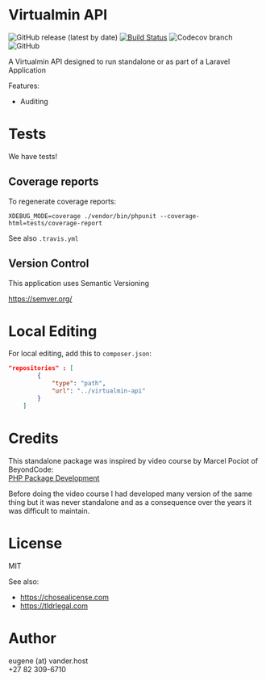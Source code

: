 # Virtualmin API
![GitHub release (latest by date)](https://img.shields.io/github/v/release/fintech-systems/virtualmin-api) [![Build Status](https://app.travis-ci.com/fintech-systems/virtualmin-api.svg?branch=main)](https://app.travis-ci.com/fintech-systems/virtualmin-api) ![Codecov branch](https://img.shields.io/codecov/c/github/fintech-systems/virtualmin-api/main) ![GitHub](https://img.shields.io/github/license/fintech-systems/virtualmin-api)

A Virtualmin API designed to run standalone or as part of a Laravel Application

Features:

- Auditing

# Tests

We have tests!

## Coverage reports

To regenerate coverage reports:

`XDEBUG_MODE=coverage ./vendor/bin/phpunit --coverage-html=tests/coverage-report`

See also `.travis.yml`

## Version Control

This application uses Semantic Versioning

https://semver.org/

# Local Editing

For local editing, add this to `composer.json`:

```json
"repositories" : [
        {
            "type": "path",
            "url": "../virtualmin-api"
        }
    ]
```

# Credits

This standalone package was inspired by video course by Marcel Pociot of BeyondCode:<br>
[PHP Package Development](https://beyondco.de/video-courses/php-package-development)

Before doing the video course I had developed many version of the same thing but it was never standalone and as a consequence over the years it was difficult to maintain.

# License

MIT

See also:

- https://chosealicense.com
- https://tldrlegal.com

# Author

eugene (at) vander.host<br>
+27 82 309-6710
